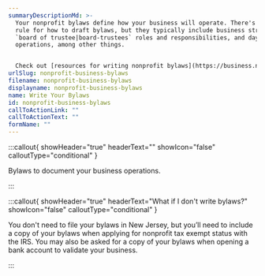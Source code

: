 ```yaml
---
summaryDescriptionMd: >-
  Your nonprofit bylaws define how your business will operate. There's no set
  rule for how to draft bylaws, but they typically include business structure,
  `board of trustee|board-trustees` roles and responsibilities, and day-to-day
  operations, among other things.


  Check out [resources for writing nonprofit bylaws](https://business.nj.gov/pages/business-support#section-4).
urlSlug: nonprofit-business-bylaws
filename: nonprofit-business-bylaws
displayname: nonprofit-business-bylaws
name: Write Your Bylaws
id: nonprofit-business-bylaws
callToActionLink: ""
callToActionText: ""
formName: ""
---
```


:::callout{ showHeader="true" headerText="" showIcon="false" calloutType="conditional" }

Bylaws to document your business operations.

:::

:::callout{ showHeader="true" headerText="What if I don't write bylaws?" showIcon="false" calloutType="conditional" }

You don't need to file your bylaws in New Jersey, but you’ll need to include a copy of your bylaws when applying for nonprofit tax exempt status with the IRS. You may also be asked for a copy of your bylaws when opening a bank account to validate your business.

:::
